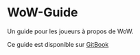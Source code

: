 # WoW-Guide

Un guide pour les joueurs à propos de WoW.

Ce guide est disponible sur [GitBook](https://sapientes-crepusculi.gitbooks.io/wow-guide/)
